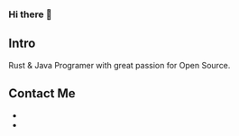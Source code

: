 ### Hi there 👋

## Intro

 Rust & Java Programer with great passion for Open Source.

## Contact Me

- [Blog]:(https://zacksleo.top)
- [Email]: zacksleo@gmail.com
